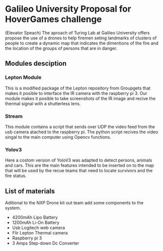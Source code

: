 # Galileo University Proposal for HoverGames challenge 
(Elevator Speach)
The aproach of Turing Lab at Galileo University offers propose the use of a drones to help firemen seting landmarks of clusters of people to create a dynamic map that indicates the dimentions of the fire and the location of the groups of persons that are in danger. 
## Modules desciption
### Lepton Module
This is a modified package of the Lepton repository from Groupgets that makes it posible to interface the IR camera with the raspberry pi 3. Our module makes it posible to take screenshots of the IR image and recive the thermal signal with a shutterless lens. 
### Stream 
This module contains a script that sends over UDP the video feed from the usb camera atached to the raspberry pi. The python script recives the video singal to the main computer using Opencv functions. 
### Yolov3
Here a costom version of YoloV3 was adapted to detect persons, animals and cars. This are the main features intended to be inserted on to the map that will be used by the recue teams that need to locate survivors and the fire status. 
## List of materials
Aditional to the NXP Drone kit out team add some components to the system. 
- 4200mAh Lipo Battery 
- 1200mAh Li-On Battery
- Usb Logitech web camera
- Flir Lepton Thermal camera
- Raspberry pi 3
- 3 Amps Step-down Dc Converter
## 
